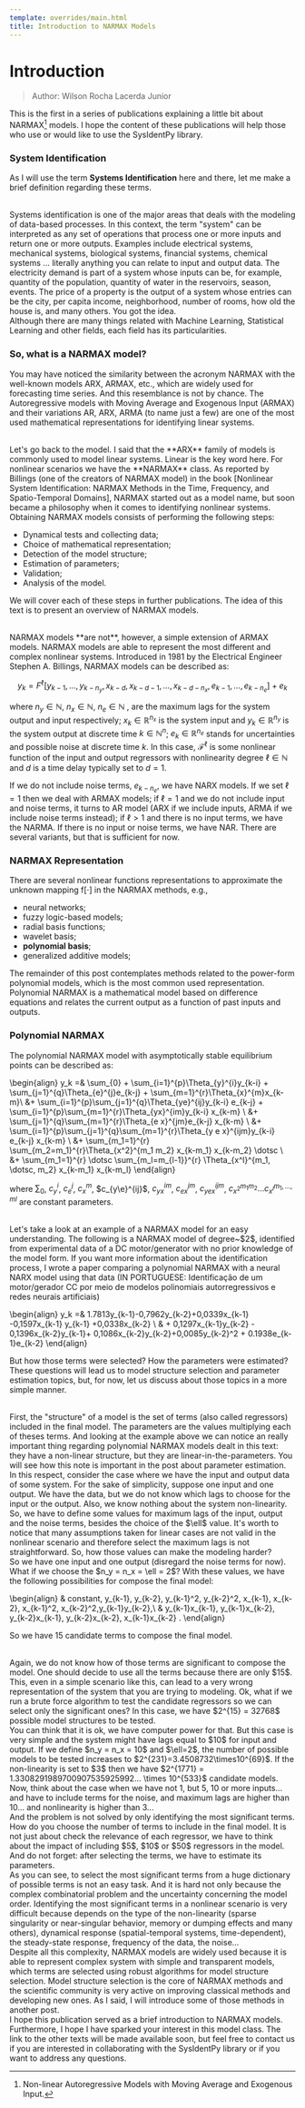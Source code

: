 ```yaml
---
template: overrides/main.html
title: Introduction to NARMAX Models
---
```


# Introduction

> Author: Wilson Rocha Lacerda Junior

This is the first in a series of publications explaining a little bit about NARMAX[^1] models. I hope the content of these publications will help those who use or would like to use the SysIdentPy library.


### System Identification

As I will use the term **Systems Identification** here and there, let me make a brief definition regarding these terms.

<br>
Systems identification is one of the major areas that deals with the modeling of data-based processes. In this context, the term "system" can be interpreted as any set of operations that process one or more inputs and return one or more outputs. Examples include electrical systems, mechanical systems, biological systems, financial systems, chemical systems … literally anything you can relate to input and output data. The electricity demand is part of a system whose inputs can be, for example, quantity of the population, quantity of water in the reservoirs, season, events. The price of a property is the output of a system whose entries can be the city, per capita income, neighborhood, number of rooms, how old the house is, and many others. You got the idea.  

<br>
Although there are many things related with Machine Learning, Statistical Learning and other fields,  each field has its particularities.  


### So, what is a NARMAX model?

You may have noticed the similarity between the acronym NARMAX with the well-known models ARX, ARMAX, etc., which are widely used for forecasting time series. And this resemblance is not by chance. The Autoregressive models with Moving Average and Exogenous Input (ARMAX) and their variations AR, ARX, ARMA (to name just a few) are one of the most used mathematical representations for identifying linear systems.

<br>
Let's go back to the model. I said that the **ARX** family of models is commonly used to model linear systems. Linear is the key word here. For nonlinear scenarios we have the **NARMAX** class. As reported by Billings (one of the creators of NARMAX model) in the book [Nonlinear System Identification: NARMAX Methods in the Time, Frequency, and Spatio-Temporal Domains],  NARMAX started out as a model name, but soon became a philosophy when it comes to identifying nonlinear systems. Obtaining NARMAX models consists of performing the following steps:

  [^1]:
    Non-linear Autoregressive Models with Moving Average and Exogenous Input.

  [Nonlinear System Identification: NARMAX Methods in the Time, Frequency, and Spatio-Temporal Domains]: https://www.wiley.com/en-us/Nonlinear+System+Identification:+NARMAX+Methods+in+the+Time,+Frequency,+and+Spatio+Temporal+Domains-p-9781119943594

- Dynamical tests and collecting data;
- Choice of mathematical representation;
- Detection of the model structure;
- Estimation of parameters;
- Validation;
- Analysis of the model.

We will cover each of these steps in further publications. The idea of this text is to present an overview of NARMAX models.

<br>
NARMAX models **are not**, however, a simple extension of ARMAX models. NARMAX models are able to represent the most different and complex nonlinear systems. Introduced in 1981 by the Electrical Engineer Stephen A. Billings, NARMAX models can be described as:

$$
    y_k= F^\ell[y_{k-1}, \dotsc, y_{k-n_y},x_{k-d}, x_{k-d-1}, \dotsc, x_{k-d-n_x}, e_{k-1}, \dotsc, e_{k-n_e}] + e_k
$$

where $n_y\in \mathbb{N}$, $n_x \in \mathbb{N}$, $n_e \in \mathbb{N}$ , are the maximum lags for the system output and input respectively; $x_k \in \mathbb{R}^{n_x}$ is the system input and $y_k \in \mathbb{R}^{n_y}$ is the system output at discrete time $k \in \mathbb{N}^n$; $e_k \in \mathbb{R}^{n_e}$ stands for uncertainties and possible noise at discrete time $k$. In this case, $\mathcal{F}^\ell$ is some nonlinear function of the input and output regressors with nonlinearity degree $\ell \in \mathbb{N}$ and $d$ is a time delay typically set to $d=1$.

If we do not include noise terms, $e_{k-n_e}$, we have NARX models. If we set $\ell = 1$ then we deal with ARMAX models; if $\ell = 1$ and we do not include input and noise terms, it turns to AR model (ARX if we include inputs, ARMA if we include noise terms instead); if $\ell>1$ and there is no input terms, we have the NARMA. If there is no input or noise terms, we have NAR. There are several variants, but that is sufficient for now.

### NARMAX Representation

There are several nonlinear functions representations to approximate the unknown mapping $\mathrm{f}[\cdot]$ in the NARMAX methods, e.g.,

- neural networks;
- fuzzy logic-based models;
- radial basis functions;
- wavelet basis;
- **polynomial basis**;
- generalized additive models;

The remainder of this post contemplates methods related to the power-form polynomial models, which is the most common used representation. Polynomial NARMAX is a mathematical model based on difference equations and relates the current output as a function of past inputs and outputs.

### Polynomial NARMAX

The polynomial NARMAX model with asymptotically stable equilibrium points can be described as:

\begin{align}
    y_k =& \sum_{0} + \sum_{i=1}^{p}\Theta_{y}^{i}y_{k-i} + \sum_{j=1}^{q}\Theta_{e}^{j}e_{k-j} + \sum_{m=1}^{r}\Theta_{x}^{m}x_{k-m}\\
    &+ \sum_{i=1}^{p}\sum_{j=1}^{q}\Theta_{ye}^{ij}y_{k-i} e_{k-j} + \sum_{i=1}^{p}\sum_{m=1}^{r}\Theta_{yx}^{im}y_{k-i} x_{k-m} \\
    &+ \sum_{j=1}^{q}\sum_{m=1}^{r}\Theta_{e x}^{jm}e_{k-j} x_{k-m} \\
    &+ \sum_{i=1}^{p}\sum_{j=1}^{q}\sum_{m=1}^{r}\Theta_{y e x}^{ijm}y_{k-i} e_{k-j} x_{k-m} \\
    &+ \sum_{m_1=1}^{r} \sum_{m_2=m_1}^{r}\Theta_{x^2}^{m_1 m_2} x_{k-m_1} x_{k-m_2} \dotsc \\
    &+ \sum_{m_1=1}^{r} \dotsc \sum_{m_l=m_{l-1}}^{r} \Theta_{x^l}^{m_1, \dotsc, m_2} x_{k-m_1} x_{k-m_l}
\end{align}

where $\sum\nolimits_{0}$, $c_{y}^{i}$, $c_{e}^{j}$, $c_{x}^{m}$, $c_{y\e}^{ij}$, $c_{yx}^{im}$, $c_{e x}^{jm}$, $c_{y e x}^{ijm}$, $c_{x^2}^{m_1 m_2} \dotsc c_{x^l}^{m_1, \dotsc, ml}$ are constant parameters.

<br>
Let's take a look at an example of a NARMAX model for an easy understanding. The following is a NARMAX model of degree~$2$, identified from experimental data of a DC motor/generator with no prior knowledge of the model form. If you want more information about the identification process, I wrote a paper comparing a polynomial NARMAX with a neural NARX model using that data (IN PORTUGUESE: Identificação de um motor/gerador CC por meio de modelos polinomiais autorregressivos e redes neurais artificiais)

\begin{align}
    y_k =& 1.7813y_{k-1}-0,7962y_{k-2}+0,0339x_{k-1} -0,1597x_{k-1} y_{k-1} +0,0338x_{k-2} \\
    & + 0,1297x_{k-1}y_{k-2} - 0,1396x_{k-2}y_{k-1}+ 0,1086x_{k-2}y_{k-2}+0,0085y_{k-2}^2 + 0.1938e_{k-1}e_{k-2}
\end{align}

But how those terms were selected? How the parameters were estimated? These questions will lead us to model structure selection and parameter estimation topics, but, for now,  let us discuss about those topics in a more simple manner.

<br>
First, the "structure" of a model is the set of terms (also called regressors) included in the final model. The parameters are the values multiplying each of theses terms. And looking at the example above we can notice an really important thing regarding polynomial NARMAX models dealt in this text: they have a non-linear structure, but they are linear-in-the-parameters. You will see how this note is important in the post about parameter estimation.

<br>
In this respect, consider the case where we have the input and output data of some system. For the sake of simplicity, suppose one input and one output. We have the data, but we do not know which lags to choose for the input or the output. Also, we know nothing about the system non-linearity. So, we have to define some values for maximum lags of the input, output and the noise terms, besides the choice of the $\ell$ value. It's worth to notice that many assumptions taken for linear cases are not valid in the nonlinear scenario and therefore select the maximum lags is not straightforward. So, how those values can make the modeling harder?

<br>
So we have one input and one output (disregard the noise terms for now). What if we choose the $n_y = n_x = \ell = 2$? With these values, we have the following possibilities for compose the final model:

\begin{align}
    & constant, y_{k-1}, y_{k-2}, y_{k-1}^2, y_{k-2}^2, x_{k-1}, x_{k-2}, x_{k-1}^2, x_{k-2}^2,y_{k-1}y_{k-2},\\
    & y_{k-1}x_{k-1}, y_{k-1}x_{k-2}, y_{k-2}x_{k-1}, y_{k-2}x_{k-2}, x_{k-1}x_{k-2} .
\end{align}

So we have $15$ candidate terms to compose the final model.

<br>
Again, we do not know how of those terms are significant to compose the model. One should decide to use all the terms because there are only $15$. This, even in a simple scenario like this, can lead to a very wrong representation of the system that you are trying to modeling. Ok, what if we run a brute force algorithm to test the candidate regressors so we can select only the significant ones? In this case, we have $2^{15} = 32768$ possible model structures to be tested.

<br>
You can think that it is ok, we have computer power for that. But this case is very simple and the system might have lags equal to $10$ for input and output. If we define $n_y = n_x = 10$ and $\ell=2$, the number of possible models to be tested increases to $2^{231}=3.4508732\times10^{69}$. If the non-linearity is set to $3$ then we have $2^{1771} = 1.3308291989700907535925992... \times 10^{533}$ candidate models.

<br>
Now, think about the case when we have not 1, but 5, 10 or more inputs... and have to include terms for the noise, and maximum lags are higher than 10... and nonlinearity is higher than 3...

<br>
And the problem is not solved by only identifying the most significant terms. How do you choose the number of terms to include in the final model. It is not just about check the relevance of each regressor, we have to think about the impact of including $5$, $10$ or $50$ regressors in the model. And do not forget: after selecting the terms, we have to estimate its parameters.

<br>
As you can see, to select the most significant terms from a huge dictionary of possible terms is not an easy task. And it is hard not only because the complex combinatorial problem and the uncertainty concerning the model order. Identifying the most significant terms in a nonlinear scenario is very difficult because depends on the type of the non-linearity (sparse singularity or near-singular behavior, memory or dumping effects and many others), dynamical response (spatial-temporal systems, time-dependent), the steady-state response,  frequency of the data, the noise...

<br>
Despite all this complexity, NARMAX models are widely used because it is able to represent complex system with simple and transparent models, which terms are selected using robust algorithms for model structure selection. Model structure selection is the core of NARMAX methods and the scientific community is very active on improving classical methods and developing new ones. As I said, I will introduce some of those methods in another post.

<br>
I hope this publication served as a brief introduction to NARMAX models. Furthermore, I hope I have sparked your interest in this model class. The link to the other texts will be made available soon, but feel free to contact us if you are interested in collaborating with the SysIdentPy library or if you want to address any questions.
